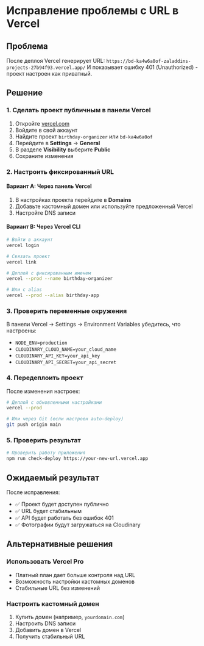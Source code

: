 # Исправление проблемы с URL в Vercel

## Проблема
После деплоя Vercel генерирует URL: `https://bd-ka4w6a0of-zaladdins-projects-27b94f93.vercel.app/`
И показывает ошибку 401 (Unauthorized) - проект настроен как приватный.

## Решение

### 1. Сделать проект публичным в панели Vercel

1. Откройте [vercel.com](https://vercel.com)
2. Войдите в свой аккаунт
3. Найдите проект `birthday-organizer` или `bd-ka4w6a0of`
4. Перейдите в **Settings** → **General**
5. В разделе **Visibility** выберите **Public**
6. Сохраните изменения

### 2. Настроить фиксированный URL

#### Вариант A: Через панель Vercel
1. В настройках проекта перейдите в **Domains**
2. Добавьте кастомный домен или используйте предложенный Vercel
3. Настройте DNS записи

#### Вариант B: Через Vercel CLI
```bash
# Войти в аккаунт
vercel login

# Связать проект
vercel link

# Деплой с фиксированным именем
vercel --prod --name birthday-organizer

# Или с alias
vercel --prod --alias birthday-app
```

### 3. Проверить переменные окружения

В панели Vercel → Settings → Environment Variables убедитесь, что настроены:
- `NODE_ENV=production`
- `CLOUDINARY_CLOUD_NAME=your_cloud_name`
- `CLOUDINARY_API_KEY=your_api_key`
- `CLOUDINARY_API_SECRET=your_api_secret`

### 4. Передеплоить проект

После изменения настроек:
```bash
# Деплой с обновленными настройками
vercel --prod

# Или через Git (если настроен auto-deploy)
git push origin main
```

### 5. Проверить результат

```bash
# Проверить работу приложения
npm run check-deploy https://your-new-url.vercel.app
```

## Ожидаемый результат

После исправления:
- ✅ Проект будет доступен публично
- ✅ URL будет стабильным
- ✅ API будет работать без ошибок 401
- ✅ Фотографии будут загружаться на Cloudinary

## Альтернативные решения

### Использовать Vercel Pro
- Платный план дает больше контроля над URL
- Возможность настройки кастомных доменов
- Стабильные URL без изменений

### Настроить кастомный домен
1. Купить домен (например, `yourdomain.com`)
2. Настроить DNS записи
3. Добавить домен в Vercel
4. Получить стабильный URL
